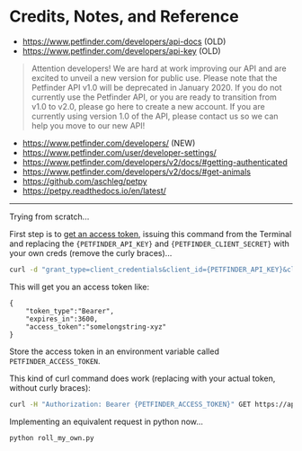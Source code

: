 # Credits, Notes, and Reference

  + https://www.petfinder.com/developers/api-docs (OLD)
  + https://www.petfinder.com/developers/api-key (OLD)

> Attention developers! We are hard at work improving our API and are excited to unveil a new version for public use. Please note that the Petfinder API v1.0 will be deprecated in January 2020. If you do not currently use the Petfinder API, or you are ready to transition from v1.0 to v2.0, please go here to create a new account. If you are currently using version 1.0 of the API, please contact us so we can help you move to our new API!

  + https://www.petfinder.com/developers/ (NEW)
  + https://www.petfinder.com/user/developer-settings/
  + https://www.petfinder.com/developers/v2/docs/#getting-authenticated
  + https://www.petfinder.com/developers/v2/docs/#get-animals
  + https://github.com/aschleg/petpy
  + https://petpy.readthedocs.io/en/latest/


<hr>

Trying from scratch...

First step is to [get an access token](https://www.petfinder.com/developers/v2/docs/#getting-authenticated), issuing this command from the Terminal and replacing the `{PETFINDER_API_KEY}` and `{PETFINDER_CLIENT_SECRET}` with your own creds (remove the curly braces)...

```sh
curl -d "grant_type=client_credentials&client_id={PETFINDER_API_KEY}&client_secret={PETFINDER_CLIENT_SECRET}" https://api.petfinder.com/v2/oauth2/token
```

This will get you an access token like:

```
{
    "token_type":"Bearer",
    "expires_in":3600,
    "access_token":"somelongstring-xyz"
}
```

Store the access token in an environment variable called `PETFINDER_ACCESS_TOKEN`.

This kind of curl command does work (replacing with your actual token, without curly braces):

```sh
curl -H "Authorization: Bearer {PETFINDER_ACCESS_TOKEN}" GET https://api.petfinder.com/v2/animals
```

Implementing an equivalent request in python now...

```sh
python roll_my_own.py
```
